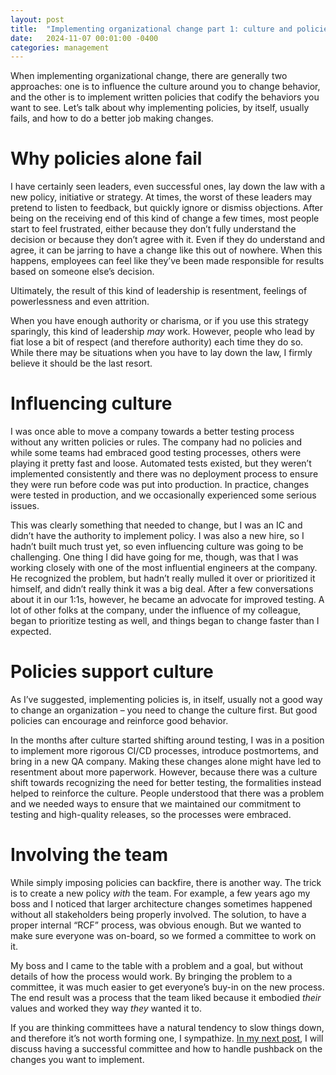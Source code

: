 ```yaml
---
layout: post
title:  "Implementing organizational change part 1: culture and policies"
date:   2024-11-07 00:01:00 -0400
categories: management
---
```

When implementing organizational change, there are generally two approaches: one is to influence the culture around you to change behavior, and the other is to implement written policies that codify the behaviors you want to see. Let’s talk about why implementing policies, by itself, usually fails, and how to do a better job making changes.

# Why policies alone fail
I have certainly seen leaders, even successful ones, lay down the law with a new policy, initiative or strategy. At times, the worst of these leaders may pretend to listen to feedback, but quickly ignore or dismiss objections. After being on the receiving end of this kind of change a few times, most people start to feel frustrated, either because they don’t fully understand the decision or because they don’t agree with it. Even if they do understand and agree, it can be jarring to have a change like this out of nowhere. When this happens, employees can feel like they’ve been made responsible for results based on someone else’s decision.

Ultimately, the result of this kind of leadership is resentment, feelings of powerlessness and even attrition.

When you have enough authority or charisma, or if you use this strategy sparingly, this kind of leadership _may_ work. However, people who lead by fiat lose a bit of respect (and therefore authority) each time they do so. While there may be situations when you have to lay down the law, I firmly believe it should be the last resort.

# Influencing culture
I was once able to move a company towards a better testing process without any written policies or rules. The company had no policies and while some teams had embraced good testing processes, others were playing it pretty fast and loose. Automated tests existed, but they weren’t implemented consistently and there was no deployment process to ensure they were run before code was put into production. In practice, changes were tested in production, and we occasionally experienced some serious issues.

This was clearly something that needed to change, but I was an IC and didn’t have the authority to implement policy. I was also a new hire, so I hadn’t built much trust yet, so even influencing culture was going to be challenging. One thing I did have going for me, though, was that I was working closely with one of the most influential engineers at the company. He recognized the problem, but hadn’t really mulled it over or prioritized it himself, and didn’t really think it was a big deal. After a few conversations about it in our 1:1s, however, he became an advocate for improved testing. A lot of other folks at the company, under the influence of my colleague, began to prioritize testing as well, and things began to change faster than I expected.

# Policies support culture
As I’ve suggested, implementing policies is, in itself, usually not a good way to change an organization – you need to change the culture first. But good policies can encourage and reinforce good behavior.

In the months after culture started shifting around testing, I was in a position to implement more rigorous CI/CD processes, introduce postmortems, and bring in a new QA company. Making these changes alone might have led to resentment about more paperwork. However, because there was a culture shift towards recognizing the need for better testing, the formalities instead helped to reinforce the culture. People understood that there was a problem and we needed ways to ensure that we maintained our commitment to testing and high-quality releases, so the processes were embraced.

# Involving the team
While simply imposing policies can backfire, there is another way. The trick is to create a new policy _with_ the team. For example, a few years ago my boss and I noticed that larger architecture changes sometimes happened without all stakeholders being properly involved. The solution, to have a proper internal “RCF” process, was obvious enough. But we wanted to make sure everyone was on-board, so we formed a committee to work on it.

My boss and I came to the table with a problem and a goal, but without details of how the process would work. By bringing the problem to a committee, it was much easier to get everyone’s buy-in on the new process. The end result was a process that the team liked because it embodied _their_ values and worked they way _they_ wanted it to.

If you are thinking committees have a natural tendency to slow things down, and therefore it’s not worth forming one, I sympathize. [In my next post](/management/2024/11/06/Implementing-organizational-change-part-2-getting-buy-in.html), I will discuss having a successful committee and how to handle pushback on the changes you want to implement.